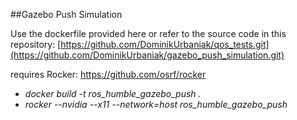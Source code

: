 ##Gazebo Push Simulation

Use the dockerfile provided here or refer to the source code in this repository: [https://github.com/DominikUrbaniak/qos_tests.git](https://github.com/DominikUrbaniak/gazebo_push_simulation.git) 

requires Rocker: https://github.com/osrf/rocker

- *docker build -t ros_humble_gazebo_push .*
- *rocker --nvidia --x11 --network=host ros_humble_gazebo_push*
